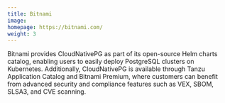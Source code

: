 ```yaml
---
title: Bitnami
image:
homepage: https://bitnami.com/
weight: 3
---
```


Bitnami provides CloudNativePG as part of its open-source Helm charts catalog, enabling users to easily deploy PostgreSQL clusters on Kubernetes. Additionally, CloudNativePG is available through Tanzu Application Catalog and Bitnami Premium, where customers can benefit from advanced security and compliance features such as VEX, SBOM, SLSA3, and CVE scanning.